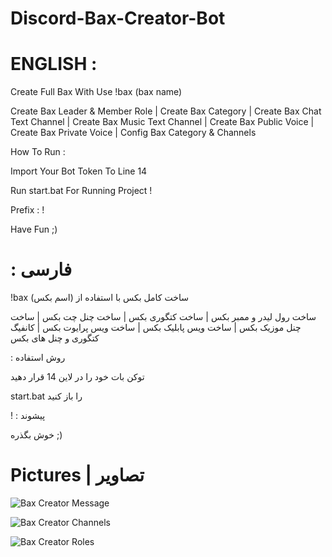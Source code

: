 # Discord-Bax-Creator-Bot

# ENGLISH : 
Create Full Bax With Use !bax (bax name)

Create Bax Leader & Member Role | Create Bax Category | Create Bax Chat Text Channel | Create Bax Music Text Channel | Create Bax Public Voice | Create Bax Private Voice | Config Bax Category & Channels

How To Run : 

Import Your Bot Token To Line 14

Run start.bat For Running Project !

Prefix : !

Have Fun ;)

# : فارسی 

!bax (اسم بکس) ساخت کامل بکس با استفاده از 

ساخت رول لیدر و ممبر بکس | ساخت کتگوری بکس | ساخت چنل چت بکس | ساخت چنل موزیک بکس | ساخت ویس پابلیک بکس | ساخت ویس پرایوت بکس | کانفیگ کتگوری و چنل های بکس

: روش استفاده

توکن بات خود را در لاین 14 قرار دهید

start.bat را باز کنید

! : پیشوند

خوش بگذره ;)

# Pictures | تصاویر

![Bax Creator Message](https://user-images.githubusercontent.com/89415765/130509927-5f0e769f-c611-463c-bf31-43c405c7eeda.png)

![Bax Creator Channels](https://user-images.githubusercontent.com/89415765/130509923-e2ec33e5-dec5-4a85-a1d2-39cc43d24957.png)

![Bax Creator Roles](https://user-images.githubusercontent.com/89415765/130510643-5c08d9df-b7e9-4c5b-8afb-dfca1a0aa597.png)
